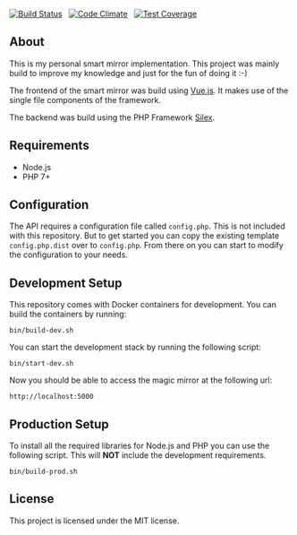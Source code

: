 [![Build Status](https://travis-ci.org/stijink/homescreen.svg?branch=master)](https://travis-ci.org/stijink/homescreen) &nbsp; [![Code Climate](https://codeclimate.com/github/stijink/homescreen/badges/gpa.svg)](https://codeclimate.com/github/stijink/homescreen) &nbsp; [![Test Coverage](https://codeclimate.com/github/stijink/homescreen/badges/coverage.svg)](https://codeclimate.com/github/stijink/homescreen/coverage)

## About

This is my personal smart mirror implementation. This project was mainly build to improve my knowledge and just for the fun of doing it :-)

The frontend of the smart mirror was build using [Vue.js](https://vuejs.org/). It makes use of the single file components of the framework.

The backend was build using the PHP Framework [Silex](https://silex.sensiolabs.org/).

## Requirements

* Node.js
* PHP 7+

## Configuration

The API requires a configuration file called `config.php`. This is not included with this repository. But to get started you can copy the existing template `config.php.dist` over to `config.php`. From there on you can start to modify the configuration to your needs.

## Development Setup

This repository comes with Docker containers for development. You can build the containers by running:

```
bin/build-dev.sh
``` 

You can start the development stack by running the following script:

```
bin/start-dev.sh
``` 

Now you should be able to access the magic mirror at the following url:

```
http://localhost:5000
```

## Production Setup

To install all the required libraries for Node.js and PHP you can use the following script. This will **NOT** include the development requirements.

```
bin/build-prod.sh
``` 

## License

This project is licensed under the MIT license.
